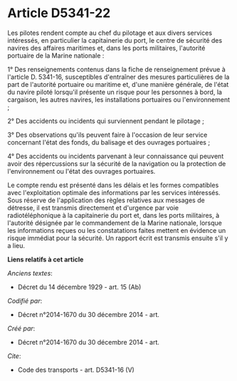 # Article D5341-22

Les pilotes rendent compte au chef du pilotage et aux divers services intéressés, en particulier la capitainerie du port, le
centre de sécurité des navires des affaires maritimes et, dans les ports militaires, l'autorité portuaire de la Marine
nationale : 

1° Des renseignements contenus dans la fiche de renseignement prévue à l'article D. 5341-16, susceptibles d'entraîner des
mesures particulières de la part de l'autorité portuaire ou maritime et, d'une manière générale, de l'état du navire piloté
lorsqu'il présente un risque pour les personnes à bord, la cargaison, les autres navires, les installations portuaires ou
l'environnement ; 

2° Des accidents ou incidents qui surviennent pendant le pilotage ; 

3° Des observations qu'ils peuvent faire à l'occasion de leur service concernant l'état des fonds, du balisage et des
ouvrages portuaires ; 

4° Des accidents ou incidents parvenant à leur connaissance qui peuvent avoir des répercussions sur la sécurité de la
navigation ou la protection de l'environnement ou l'état des ouvrages portuaires. 

Le compte rendu est présenté dans les délais et les formes compatibles avec l'exploitation optimale des informations par les
services intéressés. Sous réserve de l'application des règles relatives aux messages de détresse, il est transmis directement
et d'urgence par voie radiotéléphonique à la capitainerie du port et, dans les ports militaires, à l'autorité désignée par le
commandement de la Marine nationale, lorsque les informations reçues ou les constatations faites mettent en évidence un
risque immédiat pour la sécurité. Un rapport écrit est transmis ensuite s'il y a lieu.

**Liens relatifs à cet article**

_Anciens textes_:

  - Décret du 14 décembre 1929 - art. 15 (Ab)

_Codifié par_:

  - Décret n°2014-1670 du 30 décembre 2014 - art.

_Créé par_:

  - Décret n°2014-1670 du 30 décembre 2014 - art.

_Cite_:

  - Code des transports - art. D5341-16 (V)
